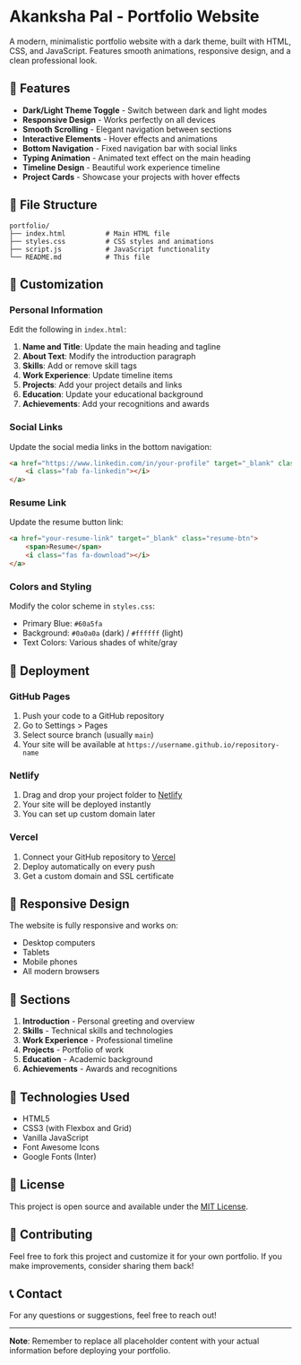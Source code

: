 # Akanksha Pal - Portfolio Website

A modern, minimalistic portfolio website with a dark theme, built with HTML, CSS, and JavaScript. Features smooth animations, responsive design, and a clean professional look.

## 🚀 Features

- **Dark/Light Theme Toggle** - Switch between dark and light modes
- **Responsive Design** - Works perfectly on all devices
- **Smooth Scrolling** - Elegant navigation between sections
- **Interactive Elements** - Hover effects and animations
- **Bottom Navigation** - Fixed navigation bar with social links
- **Typing Animation** - Animated text effect on the main heading
- **Timeline Design** - Beautiful work experience timeline
- **Project Cards** - Showcase your projects with hover effects

## 📁 File Structure

```
portfolio/
├── index.html          # Main HTML file
├── styles.css          # CSS styles and animations
├── script.js           # JavaScript functionality
└── README.md           # This file
```

## 🎨 Customization

### Personal Information
Edit the following in `index.html`:

1. **Name and Title**: Update the main heading and tagline
2. **About Text**: Modify the introduction paragraph
3. **Skills**: Add or remove skill tags
4. **Work Experience**: Update timeline items
5. **Projects**: Add your project details and links
6. **Education**: Update your educational background
7. **Achievements**: Add your recognitions and awards

### Social Links
Update the social media links in the bottom navigation:

```html
<a href="https://www.linkedin.com/in/your-profile" target="_blank" class="nav-item">
    <i class="fab fa-linkedin"></i>
</a>
```

### Resume Link
Update the resume button link:

```html
<a href="your-resume-link" target="_blank" class="resume-btn">
    <span>Resume</span>
    <i class="fas fa-download"></i>
</a>
```

### Colors and Styling
Modify the color scheme in `styles.css`:

- Primary Blue: `#60a5fa`
- Background: `#0a0a0a` (dark) / `#ffffff` (light)
- Text Colors: Various shades of white/gray

## 🚀 Deployment

### GitHub Pages
1. Push your code to a GitHub repository
2. Go to Settings > Pages
3. Select source branch (usually `main`)
4. Your site will be available at `https://username.github.io/repository-name`

### Netlify
1. Drag and drop your project folder to [Netlify](https://netlify.com)
2. Your site will be deployed instantly
3. You can set up custom domain later

### Vercel
1. Connect your GitHub repository to [Vercel](https://vercel.com)
2. Deploy automatically on every push
3. Get a custom domain and SSL certificate

## 📱 Responsive Design

The website is fully responsive and works on:
- Desktop computers
- Tablets
- Mobile phones
- All modern browsers

## 🎯 Sections

1. **Introduction** - Personal greeting and overview
2. **Skills** - Technical skills and technologies
3. **Work Experience** - Professional timeline
4. **Projects** - Portfolio of work
5. **Education** - Academic background
6. **Achievements** - Awards and recognitions

## 🔧 Technologies Used

- HTML5
- CSS3 (with Flexbox and Grid)
- Vanilla JavaScript
- Font Awesome Icons
- Google Fonts (Inter)

## 📝 License

This project is open source and available under the [MIT License](LICENSE).

## 🤝 Contributing

Feel free to fork this project and customize it for your own portfolio. If you make improvements, consider sharing them back!

## 📞 Contact

For any questions or suggestions, feel free to reach out!

---

**Note**: Remember to replace all placeholder content with your actual information before deploying your portfolio.
